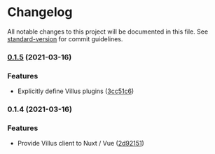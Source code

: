 # Changelog

All notable changes to this project will be documented in this file. See [standard-version](https://github.com/conventional-changelog/standard-version) for commit guidelines.

### [0.1.5](https://github.com/lewebsimple/nuxt-villus/compare/v0.1.4...v0.1.5) (2021-03-16)


### Features

* Explicitly define Villus plugins ([3cc51c6](https://github.com/lewebsimple/nuxt-villus/commit/3cc51c6b72bed19627082670f07c4ae46ede1b71))

### 0.1.4 (2021-03-16)


### Features

* Provide Villus client to Nuxt / Vue ([2d92151](https://github.com/lewebsimple/nuxt-villus/commit/2d921515a26eed6c24ca1ddf35ad55cf3e1fb11f))
